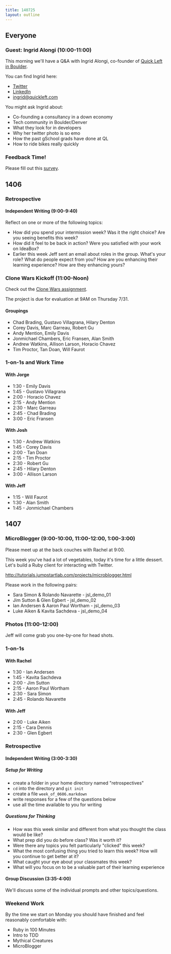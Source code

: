 ```yaml
---
title: 140725
layout: outline
---
```


## Everyone

### Guest: Ingrid Alongi (10:00-11:00)

This morning we'll have a Q&A with Ingrid Alongi, co-founder of [Quick Left in Boulder](http://quickleft.com/).

You can find Ingrid here:

* [Twitter](https://twitter.com/electromute)
* [LinkedIn](https://www.linkedin.com/in/ingridalongi)
* [ingrid@quickleft.com](mailto:ingrid@quickleft.com)

You might ask Ingrid about:

* Co-founding a consultancy in a down economy
* Tech community in Boulder/Denver
* What they look for in developers
* Why her twitter photo is so emo
* How the past gSchool grads have done at QL
* How to ride bikes really quickly

### Feedback Time!

Please fill out this [survey](https://docs.google.com/forms/d/1pJzSRakqlIVKr01VafGhBYPUOvBeZK_YdnfUv8VIQf4/viewform). 

## 1406

### Retrospective

#### Independent Writing (9:00-9:40)

Reflect on one or more of the following topics:

* How did you spend your intermission week? Was it the right choice? Are you
seeing benefits this week?
* How did it feel to be back in action? Were you satisfied with your work on
IdeaBox?
* Earlier this week Jeff sent an email about roles in the group. What's your
role? What do people expect from you? How are you enhancing their learning
experience? How are they enhancing yours?

### Clone Wars Kickoff (11:00-Noon)

Check out the [Clone Wars assignment](http://tutorials.jumpstartlab.com/projects/clone_wars.html).

The project is due for evaluation at 9AM on Thursday 7/31.

#### Groupings

* Chad Brading, Gustavo Villagrana, Hilary Denton
* Corey Davis, Marc Garreau, Robert Gu
* Andy Mention, Emily Davis
* Jonmichael Chambers, Eric Fransen, Alan Smith
* Andrew Watkins, Allison Larson, Horacio Chavez
* Tim Proctor, Tan Doan, Will Faurot

### 1-on-1s and Work Time

#### With Jorge

* 1:30 - Emily Davis
* 1:45 - Gustavo Villagrana
* 2:00 - Horacio Chavez
* 2:15 - Andy Mention
* 2:30 - Marc Garreau
* 2:45 - Chad Brading
* 3:00 - Eric Fransen

#### With Josh

* 1:30 - Andrew Watkins
* 1:45 - Corey Davis
* 2:00 - Tan Doan
* 2:15 - Tim Proctor
* 2:30 - Robert Gu
* 2:45 - Hilary Denton
* 3:00 - Allison Larson

#### With Jeff

* 1:15 - Will Faurot
* 1:30 - Alan Smith
* 1:45 - Jonmichael Chambers

## 1407

### MicroBlogger (9:00-10:00, 11:00-12:00, 1:00-3:00)

Please meet up at the back couches with Rachel at 9:00.

This week you've had a lot of vegetables, today it's time for a little dessert. Let's build a Ruby client for interacting with Twitter.

http://tutorials.jumpstartlab.com/projects/microblogger.html

Please work in the following pairs:

* Sara Simon & Rolando Navarette - jsl_demo_01
* Jim Sutton & Glen Egbert - jsl_demo_02
* Ian Andersen & Aaron Paul Wortham - jsl_demo_03
* Luke Aiken & Kavita Sachdeva - jsl_demo_04

### Photos (11:00-12:00)

Jeff will come grab you one-by-one for head shots.

### 1-on-1s

#### With Rachel

* 1:30 - Ian Andersen
* 1:45 - Kavita Sachdeva
* 2:00 - Jim Sutton
* 2:15 - Aaron Paul Wortham
* 2:30 - Sara Simon
* 2:45 - Rolando Navarette

#### With Jeff

* 2:00 - Luke Aiken
* 2:15 - Cara Dennis
* 2:30 - Glen Egbert

### Retrospective

#### Independent Writing (3:00-3:30)

##### Setup for Writing

* create a folder in your home directory named "retrospectives"
* `cd` into the directory and `git init`
* create a file `week_of_0606.markdown`
* write responses for a few of the questions below
* use all the time available to you for writing

##### Questions for Thinking

* How was this week similar and different from what you thought the class would be like?
* What prep did you do before class? Was it worth it?
* Were there any topics you felt particularly "clicked" this week?
* What the most confusing thing you tried to learn this week? How will you continue to get better at it?
* What caught your eye about your classmates this week?
* What will you focus on to be a valuable part of their learning experience

#### Group Discussion (3:35-4:00)

We'll discuss some of the individual prompts and other topics/questions.

### Weekend Work

By the time we start on Monday you should have finished and feel reasonably comfortable with:

* Ruby in 100 Minutes
* Intro to TDD
* Mythical Creatures
* MicroBlogger
